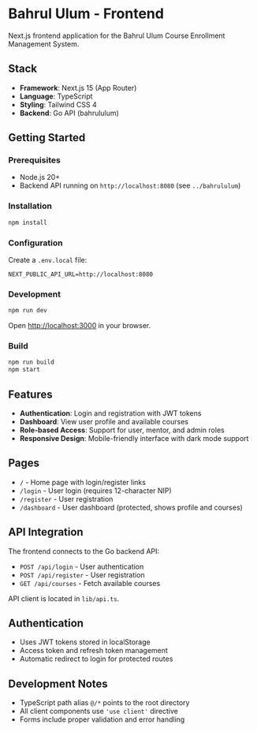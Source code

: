 # Bahrul Ulum - Frontend

Next.js frontend application for the Bahrul Ulum Course Enrollment Management System.

## Stack

- **Framework**: Next.js 15 (App Router)
- **Language**: TypeScript
- **Styling**: Tailwind CSS 4
- **Backend**: Go API (bahrululum)

## Getting Started

### Prerequisites

- Node.js 20+
- Backend API running on `http://localhost:8080` (see `../bahrululum`)

### Installation

```bash
npm install
```

### Configuration

Create a `.env.local` file:

```env
NEXT_PUBLIC_API_URL=http://localhost:8080
```

### Development

```bash
npm run dev
```

Open [http://localhost:3000](http://localhost:3000) in your browser.

### Build

```bash
npm run build
npm start
```

## Features

- **Authentication**: Login and registration with JWT tokens
- **Dashboard**: View user profile and available courses
- **Role-based Access**: Support for user, mentor, and admin roles
- **Responsive Design**: Mobile-friendly interface with dark mode support

## Pages

- `/` - Home page with login/register links
- `/login` - User login (requires 12-character NIP)
- `/register` - User registration
- `/dashboard` - User dashboard (protected, shows profile and courses)

## API Integration

The frontend connects to the Go backend API:

- `POST /api/login` - User authentication
- `POST /api/register` - User registration
- `GET /api/courses` - Fetch available courses

API client is located in `lib/api.ts`.

## Authentication

- Uses JWT tokens stored in localStorage
- Access token and refresh token management
- Automatic redirect to login for protected routes

## Development Notes

- TypeScript path alias `@/*` points to the root directory
- All client components use `'use client'` directive
- Forms include proper validation and error handling
